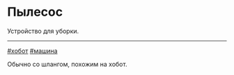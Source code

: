 # Пылесос

Устройство для уборки.

---
[\#хобот](./meta_hobot.md)
[\#машина](./meta_mashina.md)

Обычно со шлангом, похожим на хобот.
